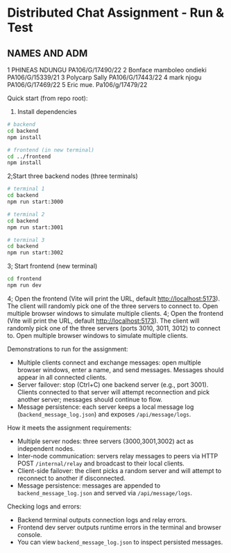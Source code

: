 # Distributed Chat Assignment - Run & Test

## NAMES AND ADM

1 PHINEAS NDUNGU PA106/G/17490/22
2 Bonface mamboleo ondieki  PA106/G/15339/21
3 Polycarp Sally PA106/G/17443/22
4 mark njogu PA106/G/17469/22
5 Eric mue.  Pa106/g/17479/22

Quick start (from repo root):

1) Install dependencies

```bash
# backend
cd backend
npm install

# frontend (in new terminal)
cd ../frontend
npm install
```

2;Start three backend nodes (three terminals)

```bash
# terminal 1
cd backend
npm run start:3000

# terminal 2
cd backend
npm run start:3001

# terminal 3
cd backend
npm run start:3002
```

3; Start frontend (new terminal)

```bash
cd frontend
npm run dev
```

4; Open the frontend (Vite will print the URL, default <http://localhost:5173>). The client will randomly pick one of the three servers to connect to. Open multiple browser windows to simulate multiple clients.
4; Open the frontend (Vite will print the URL, default <http://localhost:5173>). The client will randomly pick one of the three servers (ports 3010, 3011, 3012) to connect to. Open multiple browser windows to simulate multiple clients.

Demonstrations to run for the assignment:

- Multiple clients connect and exchange messages: open multiple browser windows, enter a name, and send messages. Messages should appear in all connected clients.
- Server failover: stop (Ctrl+C) one backend server (e.g., port 3001). Clients connected to that server will attempt reconnection and pick another server; messages should continue to flow.
- Message persistence: each server keeps a local message log (`backend_message_log.json`) and exposes `/api/message/logs`.

How it meets the assignment requirements:

- Multiple server nodes: three servers (3000,3001,3002) act as independent nodes.
- Inter-node communication: servers relay messages to peers via HTTP POST `/internal/relay` and broadcast to their local clients.
- Client-side failover: the client picks a random server and will attempt to reconnect to another if disconnected.
- Message persistence: messages are appended to `backend_message_log.json` and served via `/api/message/logs`.

Checking logs and errors:

- Backend terminal outputs connection logs and relay errors.
- Frontend dev server outputs runtime errors in the terminal and browser console.
- You can view `backend_message_log.json` to inspect persisted messages.
